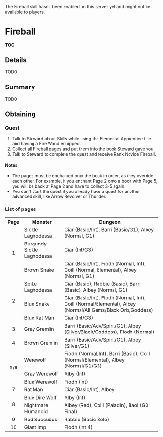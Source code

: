 <div class="unavailableFeature" data-feature="!Fireball">
The Fireball skill hasn't been enabled on this server yet and might not
be available to players.
</div>

Fireball
=============================================================================

__TOC__

Details
-----------------------------------------------------------------------------

TODO

Summary
-----------------------------------------------------------------------------

TODO

Obtaining
-----------------------------------------------------------------------------

### Quest

1. Talk to Steward about Skills while using the Elemental Apprentice title
   and having a Fire Wand equipped.
2. Collect all Fireball pages and put them into the book Steward gave you.
3. Talk to Steward to complete the quest and receive Rank Novice Fireball.

#### Notes

* The pages must be enchanted onto the book in order, as they override each
  other. For example, if you enchant Page 2 onto a book with Page 5, you
  will be back at Page 2 and have to collect 3-5 again.
* You can't start the quest if you already have a quest for another advanced
  skill, like Arrow Revolver or Thunder.

### List of pages

<table>
	<tr>
		<th>Page</th>
		<th>Monster</th>
		<th>Dungeon</th>
	</tr>
	<!-- Page 1 -->
	<tr>
		<td rowspan="3" style="text-align:center;">1</td>
		<td>Sickle Laghodessa</td>
		<td>Ciar (Basic/Int), Barri (Basic/G1), Albey (Normal, G1)</td>
	</tr>
	<tr>
		<td>Burgundy Sickle Laghodessa</td>
		<td>Ciar (Int<span data-feature="G3">/G3</span>)</td>
	</tr>
	<tr>
		<td>Brown Snake</td>
		<td>Ciar (Basic/Int), Fiodh (Normal, Int)<span data-feature="CoillDungeon">, Coill (Normal, Elemental)</span>, Albey (Normal, G1)</td>
	</tr>
	<!-- Page 2 -->
	<tr>
		<td rowspan="3" style="text-align:center;">2</td>
		<td>Spike Laghodessa</td>
		<td>Ciar (Basic), Rabbie (Basic), Barri (Basic), Albey (Normal, G1)</td>
	</tr>
	<tr>
		<td>Blue Snake</td>
		<td>Ciar (Basic/Int), Fiodh (Normal, Int)<span data-feature="CoillDungeon">, Coill (Normal/Elemental)</span>, Albey (Normal/All Gems/Black Orb/Goddess)</td>
	</tr>
	<tr>
		<td>Blue Rat Man</td>
		<td>Ciar (Int<span data-feature="G3">/G3</span>)</td>
	</tr>
	<!-- Page 3 -->
	<tr>
		<td rowspan="1" style="text-align:center;">3</td>
		<td>Gray Gremlin</td>
		<td>Barri (Basic/Adv/Spirit/G1), Albey (Silver/Black/Goddess), Fiodh (Normal)</td>
	</tr>
	<!-- Page 4 -->
	<tr>
		<td rowspan="1" style="text-align:center;">4</td>
		<td>Brown Gremlin</td>
		<td>Barri (Basic/Adv/Spirit/G1), Albey (Silver/G1)</td>
	</tr>
	<!-- Page 5/6 -->
	<tr>
		<td rowspan="3" style="text-align:center;">5/6</td>
		<td>Werewolf</td>
		<td>Fiodh (Normal/Int), Barri (Basic)<span data-feature="CoillDungeon">, Coill (Normal/Elemental)</span>, Albey (Normal/G1<span data-feature="G3">/G3</span>)</td>
	</tr>
	<tr>
		<td>Gray Werewolf</td>
		<td>Alby (Int)</td>
	</tr>
	<tr>
		<td>Blue Werewolf</td>
		<td>Fiodh (Int)</td>
	</tr>
	<!-- Page 7 -->
	<tr>
		<td rowspan="1" style="text-align:center;">7</td>
		<td>Rat Man</td>
		<td>Ciar (Basic/Int), Albey</td>
	</tr>
	<!-- Page 8 -->
	<tr>
		<td rowspan="2" style="text-align:center;">8</td>
		<td>Blue Dire Wolf</td>
		<td>Alby (Int)</td>
	</tr>
	<tr>
		<td>Nightmare Humanoid</td>
		<td>Albey (Red)<span data-feature="CoillDungeon">, Coill (Paladin)</span><span data-feature="G3">, Baol (G3 Final)</span></td>
	</tr>
	<!-- Page 9 -->
	<tr>
		<td rowspan="1" style="text-align:center;">9</td>
		<td>Red Succubus</td>
		<td>Rabbie (Basic Solo)</td>
	</tr>
	<!-- Page 10 -->
	<tr>
		<td rowspan="1" style="text-align:center;">10</td>
		<td>Giant Imp</td>
		<td>Fiodh (Int 4)</td>
	</tr>
</table>
